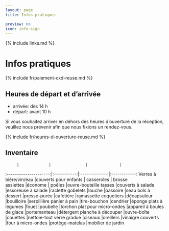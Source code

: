 ```yaml
---
layout: page
title: Infos pratiques

preview: no
icon: info-sign
---
```


{% include links.md %}

# Infos pratiques

{% include fr/paiement-cxd-reuse.md %}

## Heures de départ et d’arrivée
- arrivée: dès 14 h 
- départ: avant 10 h

Si vous souhaitez arriver en dehors des heures d’ouverture de la réception, veuillez nous prévenir afin que nous fixions un rendez-vous.

{% include fr/heures-d-ouverture-reuse.md %}

## Inventaire

         |             |               |              |
:---------------------:|:-----------:|:-------------:|:------------:
Verres à bière/vin/eau |couverts pour enfants | casseroles     | brosse                              
assiettes              |économe            | poêles            |ouvre-bouteille
tasses                 |couverts à salade  |essoreuse à salade |raclette
gobelets               |louche             |passoire           |seau
bols à dessert         |presse-purée       |cafetière          |ramassette
coquetiers             |décapsuleur        |bouilloire         |serpillière
panier à pain          |tire-bouchon       |cendrier           |éponge
plats à légumes        |fouet              |poubelle           |torchon
plat pour micro-ondes  |appareil à boules de glace |portemanteau |détergent
planche à découper     |ouvre-boîte        |couettes           |nettoie-tout
verre gradué           |ciseaux            |oreillers          |vinaigre
couverts               |four à micro-ondes |protège-matelas  |mobilier de jardin
